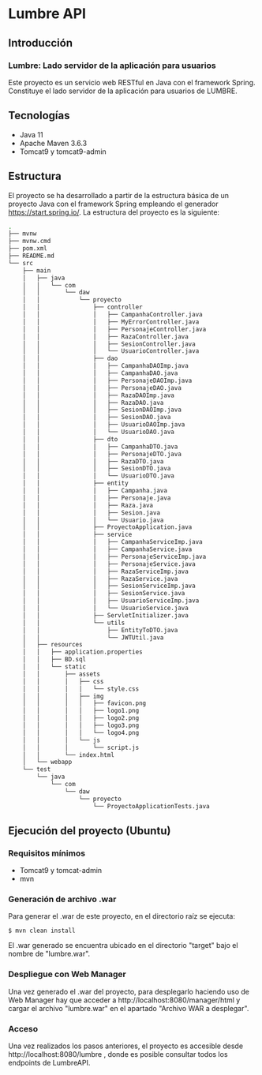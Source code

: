 # Lumbre API

## Introducción
### Lumbre: Lado servidor de la aplicación para usuarios
Este proyecto es un servicio web RESTful en Java con el framework Spring. Constituye el lado servidor de la aplicación para usuarios de LUMBRE.

## Tecnologías
* Java 11
* Apache Maven 3.6.3
* Tomcat9 y tomcat9-admin

## Estructura
El proyecto se ha desarrollado a partir de la estructura básica de un proyecto Java con el framework Spring empleando el generador https://start.spring.io/. La estructura del proyecto es la siguiente:
```bash
.
├── mvnw
├── mvnw.cmd
├── pom.xml
├── README.md
└── src
    ├── main
    │   ├── java
    │   │   └── com
    │   │       └── daw
    │   │           └── proyecto
    │   │               ├── controller
    │   │               │   ├── CampanhaController.java
    │   │               │   ├── MyErrorController.java
    │   │               │   ├── PersonajeController.java
    │   │               │   ├── RazaController.java
    │   │               │   ├── SesionController.java
    │   │               │   └── UsuarioController.java
    │   │               ├── dao
    │   │               │   ├── CampanhaDAOImp.java
    │   │               │   ├── CampanhaDAO.java
    │   │               │   ├── PersonajeDAOImp.java
    │   │               │   ├── PersonajeDAO.java
    │   │               │   ├── RazaDAOImp.java
    │   │               │   ├── RazaDAO.java
    │   │               │   ├── SesionDAOImp.java
    │   │               │   ├── SesionDAO.java
    │   │               │   ├── UsuarioDAOImp.java
    │   │               │   └── UsuarioDAO.java
    │   │               ├── dto
    │   │               │   ├── CampanhaDTO.java
    │   │               │   ├── PersonajeDTO.java
    │   │               │   ├── RazaDTO.java
    │   │               │   ├── SesionDTO.java
    │   │               │   └── UsuarioDTO.java
    │   │               ├── entity
    │   │               │   ├── Campanha.java
    │   │               │   ├── Personaje.java
    │   │               │   ├── Raza.java
    │   │               │   ├── Sesion.java
    │   │               │   └── Usuario.java
    │   │               ├── ProyectoApplication.java
    │   │               ├── service
    │   │               │   ├── CampanhaServiceImp.java
    │   │               │   ├── CampanhaService.java
    │   │               │   ├── PersonajeServiceImp.java
    │   │               │   ├── PersonajeService.java
    │   │               │   ├── RazaServiceImp.java
    │   │               │   ├── RazaService.java
    │   │               │   ├── SesionServiceImp.java
    │   │               │   ├── SesionService.java
    │   │               │   ├── UsuarioServiceImp.java
    │   │               │   └── UsuarioService.java
    │   │               ├── ServletInitializer.java
    │   │               └── utils
    │   │                   ├── EntityToDTO.java
    │   │                   └── JWTUtil.java
    │   ├── resources
    │   │   ├── application.properties
    │   │   ├── BD.sql
    │   │   └── static
    │   │       ├── assets
    │   │       │   ├── css
    │   │       │   │   └── style.css
    │   │       │   ├── img
    │   │       │   │   ├── favicon.png
    │   │       │   │   ├── logo1.png
    │   │       │   │   ├── logo2.png
    │   │       │   │   ├── logo3.png
    │   │       │   │   └── logo4.png
    │   │       │   └── js
    │   │       │       └── script.js
    │   │       └── index.html
    │   └── webapp
    └── test
        └── java
            └── com
                └── daw
                    └── proyecto
                        └── ProyectoApplicationTests.java

```

## Ejecución del proyecto (Ubuntu)
### Requisitos mínimos
* Tomcat9 y tomcat-admin
* mvn

### Generación de archivo .war
Para generar el .war de este proyecto, en el directorio raíz se ejecuta:
```
$ mvn clean install
```
El .war generado se encuentra ubicado en el directorio "target" bajo el nombre de "lumbre.war".

### Despliegue con Web Manager
Una vez generado el .war del proyecto, para desplegarlo haciendo uso de Web Manager hay que acceder a http://localhost:8080/manager/html y cargar el archivo "lumbre.war" en el apartado "Archivo WAR a desplegar".

### Acceso
Una vez realizados los pasos anteriores, el proyecto es accesible desde http://localhost:8080/lumbre , donde es posible consultar todos los endpoints de LumbreAPI.
